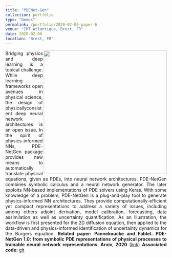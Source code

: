 ```yaml
---
title: "PDENet-Gen"
collection: portfolio
type: "Demos"
permalink: /portfolio/2020-02-06-paper-6
venue: "IMT Atlantique, Brest, FR"
date: 2020-02-06
location: "Brest, FR"
---
```



<div style="text-align: justify"> 
<img src="https://www.imt-atlantique.fr/sites/default/files/rfablet/figPDENetGen_Burgers202002.jpg" width="384" align ="right">
 
Bridging physics and deep learning is a topical challenge. While deep learning frameworks open avenues in physical science, the design of physicallyconsistent deep neural network architectures is an open issue. In the spirit of physics-informed NNs, PDE-NetGen package provides new means to automatically translate physical equations, given as PDEs, into neural network architectures. PDE-NetGen combines symbolic calculus and a neural network generator. The later exploits NN-based implementations of PDE solvers using Keras. With some knowledge of a problem, PDE-NetGen is a plug-and-play tool to generate physics-informed NN architectures. They provide computationally-efficient yet compact representations to address a variety of issues, including among others adjoint derivation, model calibration, forecasting, data assimilation as well as uncertainty quantification. As an illustration, the workflow is first presented for the
2D diffusion equation, then applied to the data-driven and physics-informed identification of uncertainty dynamics for the Burgers equation.
<strong>Related paper: Pannekoucke and Fablet. PDE-NetGen 1.0: from symbolic PDE representations of physical processes to trainable neural network representations. Arxiv, 2020</strong> (<a href="https://arxiv.org/pdf/2002.01029.pdf">link</a>)
<strong>
Associated code:</strong>  <a href="https://github.com/opannekoucke/pdenetgen">git</a>
</div>



